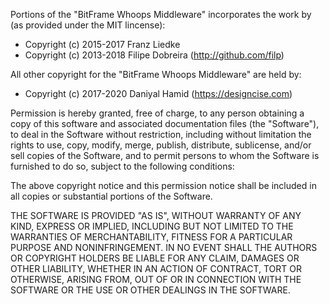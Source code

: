 Portions of the "BitFrame Whoops Middleware" incorporates the work by (as provided under the MIT lincense):

* Copyright (c) 2015-2017 Franz Liedke
* Copyright (c) 2013-2018 Filipe Dobreira (http://github.com/filp)

All other copyright for the "BitFrame Whoops Middleware" are held by:

* Copyright (c) 2017-2020 Daniyal Hamid (https://designcise.com)

Permission is hereby granted, free of charge, to any person obtaining a copy of this software and associated documentation files (the "Software"), to deal in the Software without restriction, including without limitation the rights to use, copy, modify, merge, publish, distribute, sublicense, and/or sell copies of the Software, and to permit persons to whom the Software is furnished to do so, subject to the following conditions:

The above copyright notice and this permission notice shall be included in all copies or substantial portions of the Software.

THE SOFTWARE IS PROVIDED "AS IS", WITHOUT WARRANTY OF ANY KIND, EXPRESS OR IMPLIED, INCLUDING BUT NOT LIMITED TO THE WARRANTIES OF MERCHANTABILITY, FITNESS FOR A PARTICULAR PURPOSE AND NONINFRINGEMENT. IN NO EVENT SHALL THE AUTHORS OR COPYRIGHT HOLDERS BE LIABLE FOR ANY CLAIM, DAMAGES OR OTHER LIABILITY, WHETHER IN AN ACTION OF CONTRACT, TORT OR OTHERWISE, ARISING FROM, OUT OF OR IN CONNECTION WITH THE SOFTWARE OR THE USE OR OTHER DEALINGS IN THE SOFTWARE.